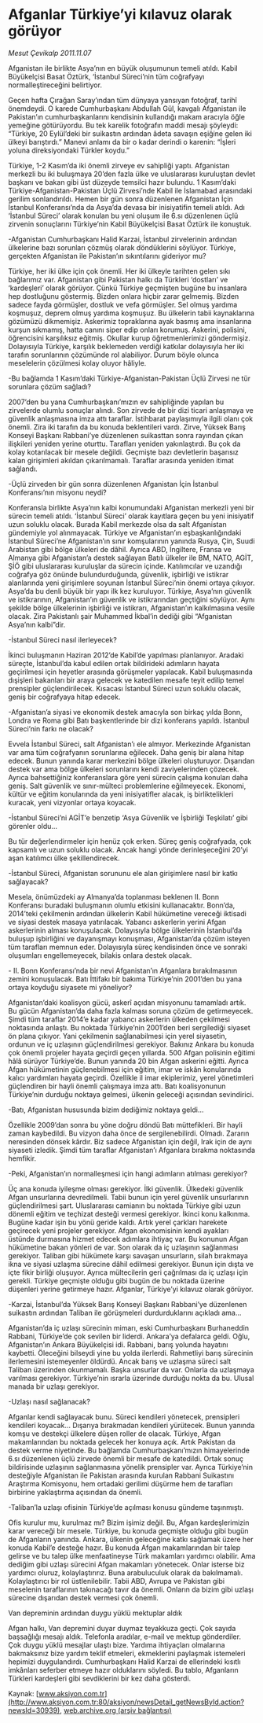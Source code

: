 # Afganlar Türkiye’yi kılavuz olarak görüyor

*Mesut Çevikalp 2011.11.07*

<font class="agenda2NewsSpot">
 Afganistan ile birlikte Asya’nın en büyük oluşumunun temeli atıldı. Kabil Büyükelçisi Basat Öztürk, ‘İstanbul Süreci’nin tüm coğrafyayı normalleştireceğini belirtiyor.
</font>
<font class="newsDetail">
 <p class="MsoNormal">
  Geçen hafta Çırağan Saray’ından tüm dünyaya yansıyan fotoğraf, tarihî önemdeydi. O karede Cumhurbaşkanı Abdullah Gül, kavgalı Afganistan ile Pakistan’ın cumhurbaşkanlarını kendisinin kullandığı makam aracıyla öğle yemeğine götürüyordu. Bu tek karelik fotoğrafın maddi mesajı şöyleydi: “Türkiye, 20 Eylül’deki bir suikastın ardından âdeta savaşın eşiğine gelen iki ülkeyi barıştırdı.” Manevi anlamı da bir o kadar derindi o karenin: “İşleri yoluna direksiyondaki Türkler koydu.”
 </p>
 <p class="MsoNormal">
  Türkiye, 1-2 Kasım’da iki önemli zirveye ev sahipliği yaptı. Afganistan merkezli bu iki buluşmaya 20’den fazla ülke ve uluslararası kuruluştan devlet başkanı ve bakan gibi üst düzeyde temsilci hazır bulundu. 1 Kasım’daki Türkiye-Afganistan-Pakistan Üçlü Zirvesi’nde Kabil ile İslamabad arasındaki gerilim sonlandırıldı. Hemen bir gün sonra düzenlenen Afganistan İçin İstanbul Konferansı’nda da Asya’da devasa bir inisiyatifin temeli atıldı. Adı ‘İstanbul Süreci’ olarak konulan bu yeni oluşum ile 6.sı düzenlenen üçlü zirvenin sonuçlarını Türkiye’nin Kabil Büyükelçisi Basat Öztürk ile konuştuk.
 </p>
 <p class="MsoNormal">
  -Afganistan Cumhurbaşkanı Halid Karzai, İstanbul zirvelerinin ardından ülkelerine bazı sorunları çözmüş olarak döndüklerini söylüyor. Türkiye, gerçekten Afganistan ile Pakistan’ın sıkıntılarını gideriyor mu?
 </p>
 <p class="MsoNormal">
  Türkiye, her iki ülke için çok önemli. Her iki ülkeyle tarihten gelen sıkı bağlarımız var. Afganistan gibi Pakistan halkı da Türkleri ‘dostları’ ve ‘kardeşleri’ olarak görüyor. Çünkü Türkiye geçmişten bugüne bu insanlara hep dostluğunu göstermiş. Bizden onlara hiçbir zarar gelmemiş. Bizden sadece fayda görmüşler, dostluk ve vefa görmüşler. Sel olmuş yardıma koşmuşuz, deprem olmuş yardıma koşmuşuz. Bu ülkelerin tabii kaynaklarına gözümüzü dikmemişiz. Askerimiz topraklarına ayak basmış ama insanlarına kurşun sıkmamış, hatta canını siper edip onları korumuş. Askerini, polisini, öğrencisini karşılıksız eğitmiş. Okullar kurup öğretmenlerimizi göndermişiz. Dolayısıyla Türkiye, karşılık beklemeden verdiği katkılar dolayısıyla her iki tarafın sorunlarının çözümünde rol alabiliyor. Durum böyle olunca meselelerin çözülmesi kolay oluyor hâliyle.
 </p>
 <p class="MsoNormal">
  -Bu bağlamda 1 Kasım’daki Türkiye-Afganistan-Pakistan Üçlü Zirvesi ne tür sorunlara çözüm sağladı?
 </p>
 <p class="MsoNormal">
  2007’den bu yana Cumhurbaşkanı’mızın ev sahipliğinde yapılan bu zirvelerde olumlu sonuçlar alındı. Son zirvede de bir dizi ticari anlaşmaya ve güvenlik anlaşmasına imza attı taraflar. İstihbarat paylaşımıyla ilgili olanı çok önemli. Zira iki tarafın da bu konuda beklentileri vardı. Zirve, Yüksek Barış Konseyi Başkanı Rabbani’ye düzenlenen suikasttan sonra rayından çıkan ilişkileri yeniden yerine oturttu. Tarafları yeniden yakınlaştırdı. Bu çok da kolay kotarılacak bir mesele değildi. Geçmişte bazı devletlerin başarısız kalan girişimleri akıldan çıkarılmamalı. Taraflar arasında yeniden itimat sağlandı.
 </p>
 <p class="MsoNormal">
  -Üçlü zirveden bir gün sonra düzenlenen Afganistan İçin İstanbul Konferansı’nın misyonu neydi?
 </p>
 <p class="MsoNormal">
  Konferansla birlikte Asya’nın kalbi konumundaki Afganistan merkezli yeni bir sürecin temeli atıldı. ‘İstanbul Süreci’ olarak kayıtlara geçen bu yeni inisiyatif uzun soluklu olacak. Burada Kabil merkezde olsa da salt Afganistan gündemiyle yol alınmayacak. Türkiye ve Afganistan’ın eşbaşkanlığındaki İstanbul Süreci’ne Afganistan’ın sınır komşularının yanında Rusya, Çin, Suudi Arabistan gibi bölge ülkeleri de dâhil. Ayrıca ABD, İngiltere, Fransa ve Almanya gibi Afganistan’a destek sağlayan Batılı ülkeler ile BM, NATO, AGİT, ŞİÖ gibi uluslararası kuruluşlar da sürecin içinde. Katılımcılar ve uzandığı coğrafya göz önünde bulundurduğunda, güvenlik, işbirliği ve istikrar alanlarında yeni girişimlere soyunan İstanbul Süreci’nin önemi ortaya çıkıyor. Asya’da bu denli büyük bir yapı ilk kez kuruluyor. Türkiye, Asya’nın güvenlik ve istikrarının, Afganistan’ın güvenlik ve istikrarından geçtiğini söylüyor. Aynı şekilde bölge ülkelerinin işbirliği ve istikrarı, Afganistan’ın kalkılmasına vesile olacak. Zira Pakistanlı şair Muhammed İkbal’in dediği gibi “Afganistan Asya’nın kalbi”dir.
 </p>
 <p class="MsoNormal">
  -İstanbul Süreci nasıl ilerleyecek?
 </p>
 <p class="MsoNormal">
  İkinci buluşmanın Haziran 2012’de Kabil’de yapılması planlanıyor. Aradaki süreçte, İstanbul’da kabul edilen ortak bildirideki adımların hayata geçirilmesi için heyetler arasında görüşmeler yapılacak. Kabil buluşmasında dışişleri bakanları bir araya gelecek ve katedilen mesafe teyit edilip temel prensipler güçlendirilecek. Kısacası İstanbul Süreci uzun soluklu olacak, geniş bir coğrafyaya hitap edecek.
 </p>
 <p class="MsoNormal">
  -Afganistan’a siyasi ve ekonomik destek amacıyla son birkaç yılda Bonn, Londra ve Roma gibi Batı başkentlerinde bir dizi konferans yapıldı. İstanbul Süreci’nin farkı ne olacak?
 </p>
 <p class="MsoNormal">
  Evvela İstanbul Süreci, salt Afganistan’ı ele almıyor. Merkezinde Afganistan var ama tüm coğrafyanın sorunlarına eğilecek. Daha geniş bir alana hitap edecek. Bunun yanında karar merkezini bölge ülkeleri oluşturuyor. Dışarıdan destek var ama bölge ülkeleri sorunlarını kendi zaviyelerinden çözecek. Ayrıca bahsettiğiniz konferanslara göre yeni sürecin çalışma konuları daha geniş. Salt güvenlik ve sınır-mülteci problemlerine eğilmeyecek. Ekonomi, kültür ve eğitim konularında da yeni inisiyatifler alacak, iş birliktelikleri kuracak, yeni vizyonlar ortaya koyacak.
 </p>
 <p class="MsoNormal">
  -İstanbul Süreci’ni AGİT’e benzetip ‘Asya Güvenlik ve İşbirliği Teşkilatı’ gibi görenler oldu…
 </p>
 <p class="MsoNormal">
  Bu tür değerlendirmeler için henüz çok erken. Süreç geniş coğrafyada, çok kapsamlı ve uzun soluklu olacak. Ancak hangi yönde derinleşeceğini 20’yi aşan katılımcı ülke şekillendirecek.
 </p>
 <p class="MsoNormal">
  -İstanbul Süreci, Afganistan sorununu ele alan girişimlere nasıl bir katkı sağlayacak?
 </p>
 <p class="MsoNormal">
  Mesela, önümüzdeki ay Almanya’da toplanması beklenen II. Bonn Konferansı buradaki buluşmanın olumlu etkisini kullanacaktır. Bonn’da, 2014’teki çekilmenin ardından ülkelerin Kabil hükümetine vereceği iktisadi ve siyasi destek masaya yatırılacak. Yabancı askerlerin yerini Afgan askerlerinin alması konuşulacak. Dolayısıyla bölge ülkelerinin İstanbul’da buluşup işbirliğini ve dayanışmayı konuşması, Afganistan’da çözüm isteyen tüm tarafları memnun eder. Dolayısıyla süreç kendisinden önce ve sonraki oluşumları engellemeyecek, bilakis onlara destek olacak.
 </p>
 <p class="MsoNormal">
  - II. Bonn Konferansı’nda bir nevi Afganistan’ın Afganlara bırakılmasının zemini konuşulacak. Batı İttifakı bir bakıma Türkiye’nin 2001’den bu yana ortaya koyduğu siyasete mi yöneliyor?
 </p>
 <p class="MsoNormal">
  Afganistan’daki koalisyon gücü, askerî açıdan misyonunu tamamladı artık. Bu gücün Afganistan’da daha fazla kalması soruna çözüm de getirmeyecek. Şimdi tüm taraflar 2014’e kadar yabancı askerlerin ülkeden çekilmesi noktasında anlaştı. Bu noktada Türkiye’nin 2001’den beri sergilediği siyaset ön plana çıkıyor. Yani çekilmenin sağlanabilmesi için yerel siyasetin, ordunun ve iç uzlaşının güçlendirilmesi gerekiyor. Bakınız Ankara bu konuda çok önemli projeler hayata geçirdi geçen yıllarda. 500 Afgan polisinin eğitimi hâlâ sürüyor Türkiye’de. Bunun yanında 20 bin Afgan askerini eğitti. Ayrıca Afgan hükümetinin güçlenebilmesi için eğitim, imar ve iskân konularında kalıcı yardımları hayata geçirdi. Özellikle il imar ekiplerimiz, yerel yönetimleri güçlendiren bir hayli önemli çalışmaya imza attı. Batı koalisyonunun Türkiye’nin durduğu noktaya gelmesi, ülkenin geleceği açısından sevindirici.
 </p>
 <p class="MsoNormal">
  -Batı, Afganistan hususunda bizim dediğimiz noktaya geldi…
 </p>
 <p class="MsoNormal">
  Özellikle 2009’dan sonra bu yöne doğru döndü Batı müttefikleri. Bir hayli zaman kaybedildi. Bu vizyon daha önce de sergilenebilirdi. Olmadı. Zararın neresinden dönsek kârdır. Biz sadece Afganistan için değil, Irak için de aynı siyaseti izledik. Şimdi tüm taraflar Afganistan’ı Afganlara bırakma noktasında hemfikir.
 </p>
 <p class="MsoNormal">
  -Peki, Afganistan’ın normalleşmesi için hangi adımların atılması gerekiyor?
 </p>
 <p class="MsoNormal">
  Üç ana konuda iyileşme olması gerekiyor. İlki güvenlik. Ülkedeki güvenlik Afgan unsurlarına devredilmeli. Tabii bunun için yerel güvenlik unsurlarının güçlendirilmesi şart. Uluslararası camianın bu noktada Türkiye gibi uzun dönemli eğitim ve teçhizat desteği vermesi gerekiyor. İkinci konu kalkınma. Bugüne kadar işin bu yönü geride kaldı. Artık yerel çarkları harekete geçirecek yeni projeler gerekiyor. Afgan ekonomisinin kendi ayakları üstünde durmasına hizmet edecek adımlara ihtiyaç var. Bu konunun Afgan hükümetine bakan yönleri de var. Son olarak da iç uzlaşının sağlanması gerekiyor. Taliban gibi hükümete karşı savaşan unsurların, silah bırakmaya ikna ve siyasi uzlaşma sürecine dâhil edilmesi gerekiyor. Bunun için dışta ve içte fikir birliği oluşuyor. Ayrıca mültecilerin geri çağrılması da iç uzlaşı için gerekli. Türkiye geçmişte olduğu gibi bugün de bu noktada üzerine düşenleri yerine getirmeye hazır. Afganlar, Türkiye’yi kılavuz olarak görüyor.
 </p>
 <p class="MsoNormal">
  -Karzai, İstanbul’da Yüksek Barış Konseyi Başkanı Rabbani’ye düzenlenen suikastın ardından Taliban ile görüşmeleri durdurduklarını açıkladı ama…
 </p>
 <p class="MsoNormal">
  Afganistan’da iç uzlaşı sürecinin mimarı, eski Cumhurbaşkanı Burhaneddin Rabbani, Türkiye’de çok sevilen bir liderdi. Ankara’ya defalarca geldi. Oğlu, Afganistan’ın Ankara Büyükelçisi idi. Rabbani, barış yolunda hayatını kaybetti. Öleceğini bilseydi yine bu yolda ilerlerdi. Rahmetliyi barış sürecinin ilerlemesini istemeyenler öldürdü. Ancak barış ve uzlaşma süreci salt Taliban üzerinden okunmamalı. Başka unsurlar da var. Onlarla da uzlaşmaya varılması gerekiyor. Türkiye’nin ısrarla üzerinde durduğu nokta da bu. Ulusal manada bir uzlaşı gerekiyor.
 </p>
 <p class="MsoNormal">
  -Uzlaşı nasıl sağlanacak?
 </p>
 <p class="MsoNormal">
  Afganlar kendi sağlayacak bunu. Süreci kendileri yönetecek, prensipleri kendileri koyacak… Dışarıya bırakmadan kendileri yürütecek. Bunun yanında komşu ve destekçi ülkelere düşen roller de olacak. Türkiye, Afgan makamlarından bu noktada gelecek her konuya açık. Artık Pakistan da destek verme niyetinde. Bu bağlamda Cumhurbaşkanı’mızın himayelerinde 6.sı düzenlenen üçlü zirvede önemli bir mesafe de katedildi. Ortak sonuç bildirisinde uzlaşının sağlanmasına yönelik prensipler var. Ayrıca Türkiye’nin desteğiyle Afganistan ile Pakistan arasında kurulan Rabbani Suikastını Araştırma Komisyonu, hem ortadaki gerilimi düşürme hem de tarafları birbirine yaklaştırma açısından da önemli.
 </p>
 <p class="MsoNormal">
  -Taliban’la uzlaşı ofisinin Türkiye’de açılması konusu gündeme taşınmıştı.
 </p>
 <p class="MsoNormal">
  Ofis kurulur mu, kurulmaz mı? Bizim işimiz değil. Bu, Afgan kardeşlerimizin karar vereceği bir mesele. Türkiye, bu konuda geçmişte olduğu gibi bugün de Afganların yanında. Ankara, ülkenin geleceğine katkı sağlamak üzere her konuda Kabil’e desteğe hazır. Bu konuda Afgan makamlarından bir talep gelirse ve bu talep ülke menfaatineyse Türk makamları yardımcı olabilir. Ama dediğim gibi uzlaşı sürecini Afgan makamları yönetecek. Onlar isterse biz yardımcı oluruz, kolaylaştırırız. Buna arabuluculuk olarak da bakılmamalı. Kolaylaştırıcı bir rol üstlenilebilir. Tabii ABD, Avrupa ve Pakistan gibi meselenin taraflarının takınacağı tavır da önemli. Onların da bizim gibi uzlaşı sürecine dışarıdan destek vermesi çok önemli.
 </p>
 <p class="MsoNormal">
  Van depreminin ardından duygu yüklü mektuplar aldık
 </p>
 <p class="MsoNormal">
  Afgan halkı, Van depremini duyar duymaz teyakkuza geçti. Çok sayıda başsağlığı mesajı aldık. Telefonla aradılar, e-mail ve mektup gönderdiler. Çok duygu yüklü mesajlar ulaştı bize. Yardıma ihtiyaçları olmalarına bakmaksınız bize yardım teklif etmeleri, ekmeklerini paylaşmak istemeleri hepimizi duygulandırdı. Cumhurbaşkanı Halid Karzai de ellerindeki kısıtlı imkânları seferber etmeye hazır olduklarını söyledi. Bu tablo, Afganların Türkleri kardeşleri gibi sevdiklerini bir kez daha gösterdi.
 </p>
</font>

Kaynak: [www.aksiyon.com.tr](http://www.aksiyon.com.tr:80/aksiyon/newsDetail_getNewsById.action?newsId=30939), [web.archive.org (arşiv bağlantısı)](http://web.archive.org/web/20111113195230/http://www.aksiyon.com.tr:80/aksiyon/newsDetail_getNewsById.action?newsId=30939)
